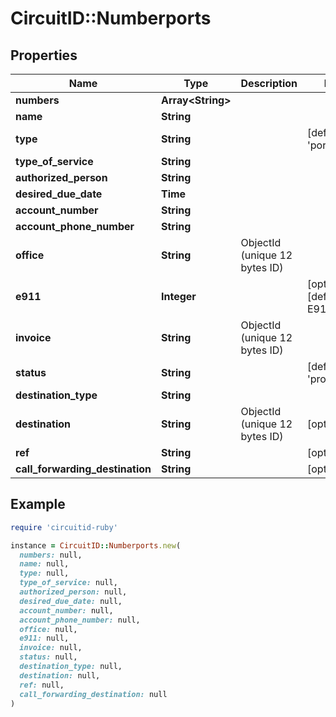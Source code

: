 # CircuitID::Numberports

## Properties

| Name | Type | Description | Notes |
| ---- | ---- | ----------- | ----- |
| **numbers** | **Array&lt;String&gt;** |  |  |
| **name** | **String** |  |  |
| **type** | **String** |  | [default to &#39;port in&#39;] |
| **type_of_service** | **String** |  |  |
| **authorized_person** | **String** |  |  |
| **desired_due_date** | **Time** |  |  |
| **account_number** | **String** |  |  |
| **account_phone_number** | **String** |  |  |
| **office** | **String** | ObjectId (unique 12 bytes ID) |  |
| **e911** | **Integer** |  | [optional][default to E911::N0] |
| **invoice** | **String** | ObjectId (unique 12 bytes ID) |  |
| **status** | **String** |  | [default to &#39;processing&#39;] |
| **destination_type** | **String** |  |  |
| **destination** | **String** | ObjectId (unique 12 bytes ID) | [optional] |
| **ref** | **String** |  | [optional] |
| **call_forwarding_destination** | **String** |  | [optional] |

## Example

```ruby
require 'circuitid-ruby'

instance = CircuitID::Numberports.new(
  numbers: null,
  name: null,
  type: null,
  type_of_service: null,
  authorized_person: null,
  desired_due_date: null,
  account_number: null,
  account_phone_number: null,
  office: null,
  e911: null,
  invoice: null,
  status: null,
  destination_type: null,
  destination: null,
  ref: null,
  call_forwarding_destination: null
)
```

